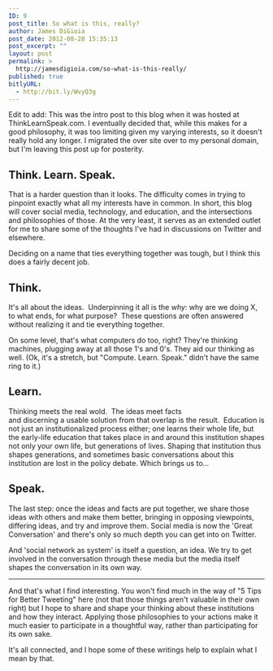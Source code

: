 ```yaml
---
ID: 9
post_title: So what is this, really?
author: James DiGioia
post_date: 2012-08-28 15:35:13
post_excerpt: ""
layout: post
permalink: >
  http://jamesdigioia.com/so-what-is-this-really/
published: true
bitlyURL:
  - http://bit.ly/WvyQ3g
---
```

Edit to add: This was the intro post to this blog when it was hosted at ThinkLearnSpeak.com. I eventually decided that, while this makes for a good philosophy, it was too limiting given my varying interests, so it doesn't really hold any longer. I migrated the over site over to my personal domain, but I'm leaving this post up for posterity.

## Think. Learn. Speak.

That is a harder question than it looks. The difficulty comes in trying to pinpoint exactly what all my interests have in common. In short, this blog will cover social media, technology, and education, and the intersections and philosophies of those. At the very least, it serves as an extended outlet for me to share some of the thoughts I've had in discussions on Twitter and elsewhere.

Deciding on a name that ties everything together was tough, but I think this does a fairly decent job.<!--more-->

## Think.

It's all about the ideas.  Underpinning it all is the *why*: why are we doing X, to what ends, for what purpose?  These questions are often answered without realizing it and tie everything together.

On some level, that's what computers do too, right? They're thinking machines, plugging away at all those 1's and 0's. They aid our thinking as well. (Ok, it's a stretch, but "Compute. Learn. Speak." didn't have the same ring to it.)

## Learn.

Thinking meets the real wold.  The ideas meet facts and discerning a usable solution from that overlap is the result.  Education is not just an institutionalized process either; one learns their whole life, but the early-life education that takes place in and around this institution shapes not only your own life, but generations of lives. Shaping that institution thus shapes generations, and sometimes basic conversations about this institution are lost in the policy debate. Which brings us to...

## Speak.

The last step: once the ideas and facts are put together, we share those ideas with others and make them better, bringing in opposing viewpoints, differing ideas, and try and improve them. Social media is now the 'Great Conversation' and there's only so much depth you can get into on Twitter.

And 'social network as system' is itself a question, an idea. We try to get involved in the conversation through these media but the media itself shapes the conversation in its own way.

* * *

And that's what I find interesting. You won't find much in the way of "5 Tips for Better Tweeting" here (not that those things aren't valuable in their own right) but I hope to share and shape your thinking about these institutions and how they interact. Applying those philosophies to your actions make it much easier to participate in a thoughtful way, rather than participating for its own sake.

It's all connected, and I hope some of these writings help to explain what I mean by that.